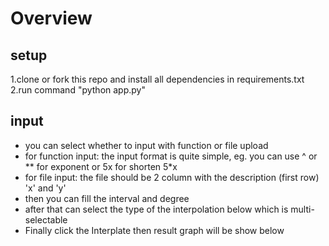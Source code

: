 # Overview
## setup
1.clone or fork this repo and install all dependencies in requirements.txt
2.run command "python app.py"
## input
- you can select whether to input with function or file upload
- for function input: the input format is quite simple, eg. you can use ^ or ** for exponent or 5x for shorten 5*x
- for file input: the file should be 2 column with the description (first row) 'x' and 'y'
- then you can fill the interval and degree
- after that can select the type of the interpolation below which is multi-selectable
- Finally click the Interplate then result graph will be show below
